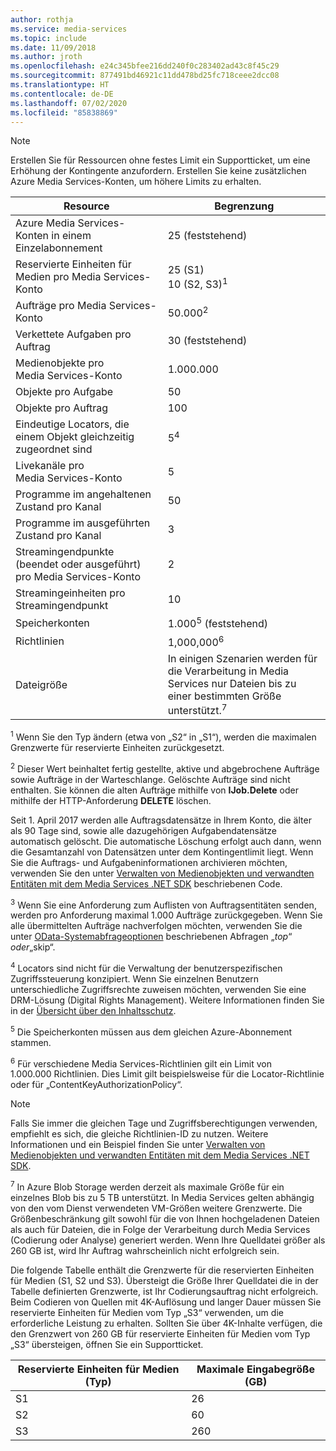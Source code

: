 ```yaml
---
author: rothja
ms.service: media-services
ms.topic: include
ms.date: 11/09/2018
ms.author: jroth
ms.openlocfilehash: e24c345bfee216dd240f0c283402ad43c8f45c29
ms.sourcegitcommit: 877491bd46921c11dd478bd25fc718ceee2dcc08
ms.translationtype: HT
ms.contentlocale: de-DE
ms.lasthandoff: 07/02/2020
ms.locfileid: "85838869"
---
```

>[!NOTE]
>Erstellen Sie für Ressourcen ohne festes Limit ein Supportticket, um eine Erhöhung der Kontingente anzufordern. Erstellen Sie keine zusätzlichen Azure Media Services-Konten, um höhere Limits zu erhalten.

| Resource | Begrenzung | 
| --- | --- | 
| Azure Media Services-Konten in einem Einzelabonnement | 25 (feststehend) |
| Reservierte Einheiten für Medien pro Media Services-Konto |25 (S1)<br/>10 (S2, S3)<sup>1</sup> | 
| Aufträge pro Media Services-Konto | 50.000<sup>2</sup> |
| Verkettete Aufgaben pro Auftrag | 30 (feststehend) |
| Medienobjekte pro Media Services-Konto | 1\.000.000|
| Objekte pro Aufgabe | 50 |
| Objekte pro Auftrag | 100 |
| Eindeutige Locators, die einem Objekt gleichzeitig zugeordnet sind | 5<sup>4</sup> |
| Livekanäle pro Media Services-Konto |5|
| Programme im angehaltenen Zustand pro Kanal |50|
| Programme im ausgeführten Zustand pro Kanal |3|
| Streamingendpunkte (beendet oder ausgeführt) pro Media Services-Konto|2|
| Streamingeinheiten pro Streamingendpunkt |10 |
| Speicherkonten | 1\.000<sup>5</sup> (feststehend) |
| Richtlinien | 1,000,000<sup>6</sup> |
| Dateigröße| In einigen Szenarien werden für die Verarbeitung in Media Services nur Dateien bis zu einer bestimmten Größe unterstützt.<sup>7</sup> |

<sup>1</sup> Wenn Sie den Typ ändern (etwa von „S2“ in „S1“), werden die maximalen Grenzwerte für reservierte Einheiten zurückgesetzt.

<sup>2</sup> Dieser Wert beinhaltet fertig gestellte, aktive und abgebrochene Aufträge sowie Aufträge in der Warteschlange. Gelöschte Aufträge sind nicht enthalten. Sie können die alten Aufträge mithilfe von **IJob.Delete** oder mithilfe der HTTP-Anforderung **DELETE** löschen.

Seit 1. April 2017 werden alle Auftragsdatensätze in Ihrem Konto, die älter als 90 Tage sind, sowie alle dazugehörigen Aufgabendatensätze automatisch gelöscht. Die automatische Löschung erfolgt auch dann, wenn die Gesamtanzahl von Datensätzen unter dem Kontingentlimit liegt. Wenn Sie die Auftrags- und Aufgabeninformationen archivieren möchten, verwenden Sie den unter [Verwalten von Medienobjekten und verwandten Entitäten mit dem Media Services .NET SDK](../articles/media-services/previous/media-services-dotnet-manage-entities.md) beschriebenen Code.

<sup>3</sup> Wenn Sie eine Anforderung zum Auflisten von Auftragsentitäten senden, werden pro Anforderung maximal 1.000 Aufträge zurückgegeben. Wenn Sie alle übermittelten Aufträge nachverfolgen möchten, verwenden Sie die unter [OData-Systemabfrageoptionen](/previous-versions/dynamicscrm-2015/developers-guide/gg309461(v=crm.7)) beschriebenen Abfragen „$top“ oder „$skip“.

<sup>4</sup> Locators sind nicht für die Verwaltung der benutzerspezifischen Zugriffssteuerung konzipiert. Wenn Sie einzelnen Benutzern unterschiedliche Zugriffsrechte zuweisen möchten, verwenden Sie eine DRM-Lösung (Digital Rights Management). Weitere Informationen finden Sie in der [Übersicht über den Inhaltsschutz](../articles/media-services/previous/media-services-content-protection-overview.md).

<sup>5</sup> Die Speicherkonten müssen aus dem gleichen Azure-Abonnement stammen.

<sup>6</sup> Für verschiedene Media Services-Richtlinien gilt ein Limit von 1.000.000 Richtlinien. Dies Limit gilt beispielsweise für die Locator-Richtlinie oder für „ContentKeyAuthorizationPolicy“. 

>[!NOTE]
> Falls Sie immer die gleichen Tage und Zugriffsberechtigungen verwenden, empfiehlt es sich, die gleiche Richtlinien-ID zu nutzen. Weitere Informationen und ein Beispiel finden Sie unter [Verwalten von Medienobjekten und verwandten Entitäten mit dem Media Services .NET SDK](../articles/media-services/previous/media-services-dotnet-manage-entities.md#limit-access-policies).

<sup>7</sup> In Azure Blob Storage werden derzeit als maximale Größe für ein einzelnes Blob bis zu 5 TB unterstützt. In Media Services gelten abhängig von den vom Dienst verwendeten VM-Größen weitere Grenzwerte. Die Größenbeschränkung gilt sowohl für die von Ihnen hochgeladenen Dateien als auch für Dateien, die in Folge der Verarbeitung durch Media Services (Codierung oder Analyse) generiert werden. Wenn Ihre Quelldatei größer als 260 GB ist, wird Ihr Auftrag wahrscheinlich nicht erfolgreich sein. 

Die folgende Tabelle enthält die Grenzwerte für die reservierten Einheiten für Medien (S1, S2 und S3). Übersteigt die Größe Ihrer Quelldatei die in der Tabelle definierten Grenzwerte, ist Ihr Codierungsauftrag nicht erfolgreich. Beim Codieren von Quellen mit 4K-Auflösung und langer Dauer müssen Sie reservierte Einheiten für Medien vom Typ „S3“ verwenden, um die erforderliche Leistung zu erhalten. Sollten Sie über 4K-Inhalte verfügen, die den Grenzwert von 260 GB für reservierte Einheiten für Medien vom Typ „S3“ übersteigen, öffnen Sie ein Supportticket.

|Reservierte Einheiten für Medien (Typ)    |Maximale Eingabegröße (GB)|
|---|---|
|S1 |    26|
|S2    | 60|
|S3    |260|
